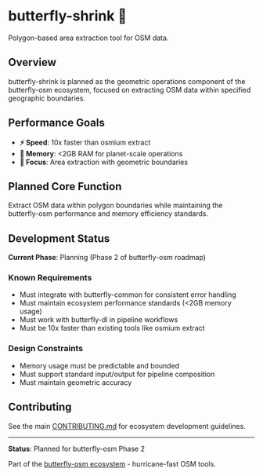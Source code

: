 # butterfly-shrink 🦋

Polygon-based area extraction tool for OSM data.

## Overview

butterfly-shrink is planned as the geometric operations component of the butterfly-osm ecosystem, focused on extracting OSM data within specified geographic boundaries.

## Performance Goals

- **⚡ Speed**: 10x faster than osmium extract
- **🧠 Memory**: <2GB RAM for planet-scale operations
- **🎯 Focus**: Area extraction with geometric boundaries

## Planned Core Function

Extract OSM data within polygon boundaries while maintaining the butterfly-osm performance and memory efficiency standards.

## Development Status

**Current Phase**: Planning (Phase 2 of butterfly-osm roadmap)

### Known Requirements
- Must integrate with butterfly-common for consistent error handling
- Must maintain ecosystem performance standards (<2GB memory usage)
- Must work with butterfly-dl in pipeline workflows
- Must be 10x faster than existing tools like osmium extract

### Design Constraints
- Memory usage must be predictable and bounded
- Must support standard input/output for pipeline composition
- Must maintain geometric accuracy

## Contributing

See the main [CONTRIBUTING.md](../../CONTRIBUTING.md) for ecosystem development guidelines.

---

**Status**: Planned for butterfly-osm Phase 2

Part of the [butterfly-osm ecosystem](../../README.md) - hurricane-fast OSM tools.